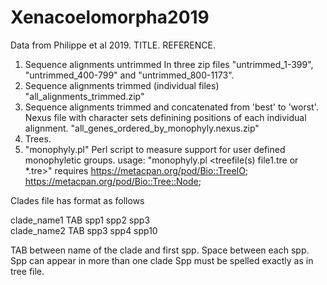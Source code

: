 # Xenacoelomorpha2019

Data from Philippe et al 2019.  TITLE. REFERENCE.

1. Sequence alignments untrimmed
  In three zip files "untrimmed_1-399", "untrimmed_400-799" and "untrimmed_800-1173".
2. Sequence alignments trimmed (individual files)
  "all_alignments_trimmed.zip"
3. Sequence alignments trimmed and concatenated from 'best' to 'worst'.
  Nexus file with character sets definining positions of each individual alignment.
  "all_genes_ordered_by_monophyly.nexus.zip"
3. Trees.
4. "monophyly.pl"  Perl script to measure support for user defined monophyletic groups.
  usage: "monophyly.pl <file with clades defined> <treefile(s) file1.tre or \*.tre>"
  requires https://metacpan.org/pod/Bio::TreeIO; https://metacpan.org/pod/Bio::Tree::Node;

Clades file has format as follows

clade_name1 TAB spp1 spp2 spp3\
clade_name2 TAB spp3 spp4 spp10

TAB between name of the clade and first spp.  Space between each spp.\
Spp can appear in more than one clade
Spp must be spelled exactly as in tree file.
